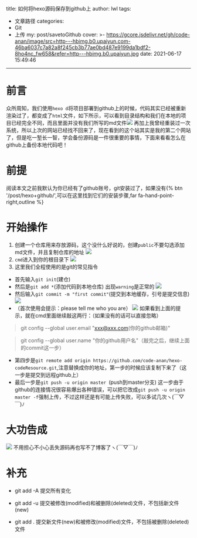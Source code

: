 title: 如何将hexo源码保存到github上
author: lwl
tags:
  - 文章路径
categories:
  - Git
  - 上传
my: post/savetoGithub
cover: >-
  https://gcore.jsdelivr.net/gh/code-anan/image/src=http---hbimg.b0.upaiyun.com-46ba6037c7a82a8f245cb3b77ae0bd487e9199da1bdf2-8ho4nc_fw658&refer=http---hbimg.b0.upaiyun.jpg
date: 2021-06-17 15:49:46
---

# 前言
众所周知，我们使用`hexo d`将项目部署到github上的时候，代码其实已经被重新渲染过了，都变成了`html`文件，如下所示，可以看到目录结构和我们在本地的项目已经完全不同，而且里面并没有我们所写的md文件![](https://gcore.jsdelivr.net/gh/code-anan/image/20210617155143.png)
再加上我曾经重装过一次系统，所以上次的网站已经找不回来了，现在看到的这个站其实是我的第二个网站了，但是吃一堑长一智，学会备份源码是一件很重要的事情，下面来看看怎么在github上备份本地代码吧！

# 前提
阅读本文之前我默认为你已经有了github账号，git安装过了，如果没有{% btn '/post/hexo+github/',可以在这里找到它们的安装步骤,far fa-hand-point-right,outline %}

# 开始操作
1. 创建一个仓库用来存放源码，这个没什么好说的，创建`public`不要勾选添加md文件，并且复制仓库的地址
![](https://gcore.jsdelivr.net/gh/code-anan/image/20210617160804.png)
2. `cmd`进入到你的根目录下
![](https://gcore.jsdelivr.net/gh/code-anan/image/20210617160723.png)
3. 这里我们全程使用的是git的常见指令
  + 首先输入`git init`(建仓)
  + 然后是`git add *`(添加代码到本地仓库)
  出现`warning`是正常的
  ![](https://gcore.jsdelivr.net/gh/code-anan/image/20210617161144.png)
  + 然后输入`git commit -m "first commit"`(提交到本地缓存，引号是提交信息)![](https://gcore.jsdelivr.net/gh/code-anan/image/20210617161352.png)
  + （首次使用会提示：please tell me who you are）
  ![](https://gcore.jsdelivr.net/gh/code-anan/image/20210617161501.png)
  如果看到上面的提示，就在cmd里面继续敲这两行：（如果没有的话可以直接忽略）

>git config --global user.email "xxx@xxx.com(你的github邮箱)"   

>git config --global user.name "你的github用户名"（敲完之后，继续上面的commit这一步）
 
 + 第四步是`git remote add origin https://github.com/code-anan/hexo-codeResource.git`,注意替换成你的地址，第一步的时候应该复制下来了（这一步是提交到远程github上）
 + 最后一步是`git push -u origin master `(push到master分支)
 这一步由于github的连接情况很容易爆出各种错误，可以把它改成`git push -u origin master -f`强制上传，不过这样还是有可能上传失败，可以多试几次ヽ(￣▽￣)ﾉ
 # 大功告成
 ![](https://gcore.jsdelivr.net/gh/code-anan/image/20210617162145.png)
 不用担心不小心丢失源码再也写不了博客了ヽ(￣▽￣)ﾉ
 # 补充
   +   git add -A  提交所有变化

   +  git add -u  提交被修改(modified)和被删除(deleted)文件，不包括新文件(new)

   + git add .  提交新文件(new)和被修改(modified)文件，不包括被删除(deleted)文件